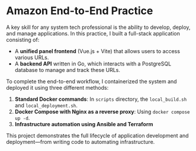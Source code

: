 # Amazon End-to-End Practice

A key skill for any system tech professional is the ability to develop, deploy, and manage applications. In this practice, I built a full-stack application consisting of:

* A **unified panel frontend** (Vue.js + Vite) that allows users to access various URLs.
* A **backend API** written in Go, which interacts with a PostgreSQL database to manage and track these URLs.

To complete the end-to-end workflow, I containerized the system and deployed it using three different methods:

1. **Standard Docker commands**: In `scripts` directory, the `local_build.sh` and `local_deployment.sh`.
2. **Docker Compose with Nginx as a reverse proxy**: Using `docker compose up -d`.
3. **Infrastructure automation using Ansible and Terraform**

This project demonstrates the full lifecycle of application development and deployment—from writing code to automating infrastructure.
